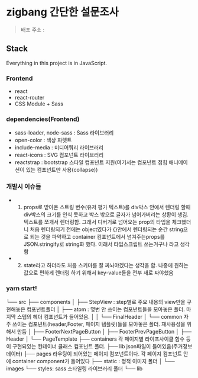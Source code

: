 # zigbang 간단한 설문조사

> 배포 주소 :

## Stack

Everything in this project is in JavaScript.

### Frontend

- react
- react-router
- CSS Module + Sass

### dependencies(Frontend)

- sass-loader, node-sass : Sass 라이브러리
- open-color : 색상 파렛트
- include-media : 미디어쿼리 라이브러리
- react-icons : SVG 컴포넌트 라이브러리
- reactstrap : bootstrap 스타일 컴포넌트 지원(여기서는 컴포넌트 접힘 애니메이션이 있는 컴포넌트만 사용(collapse))

### 개발시 이슈들
 - 1. props로 받아온 스트링 변수(유저 평가 텍스트)를 div박스 안에서 렌더링 할때 div박스의 크기를 인식 못하고 박스 밖으로 글자가 넘어가버리는 상황이 생김. 텍스트를 쪼개서 렌더링함. 그래서 디버거로 넘어오는 prop의 타입을 체크했더니 처음 렌더링되기 전에는 object였다가 {}안에서 렌더링되는 순간 string으로 되는 것을 파악하고 container 컴포넌트에서 넘겨주는props를 JSON.stringify로 string화 했다. 이래서 타입스크립트 쓰는거구나 라고 생각함

 - 2. state라고 하더라도 처음 스키마를 잘 짜놔야겠다는 생각을 함. 나중에 원하는 값으로 편하게 렌더링 하기 위해서 key-value들을 전부 새로 짜야했음


### yarn start!

└── src
    ├── components
    │   ├── StepView : step별로 주요 내용의 view만을 구현해놓은 컴포넌트폴더
    │   ├── atom : 몇번 안 쓰이는 컴포넌트들을 모아놓은 폴더. 마지막 스텝의 헤더 컴포넌트가 들어있음.
    │   │   └── FinalHeader
    │   └── common 자주 쓰이는 컴포넌트(header,Footer, 페이지 템플릿)들을 모아놓은 폴더. 재사용성을 위해서 만듬
    │       ├── FooterNextPageButton
    │       ├── FooterPrevPageButton
    │       ├── Header
    │       └── PageTemplate
    ├── containers 각 페이지별 라이프사이클 함수 등이 구현되있는 컨테이너 클래스 컴포넌트 폴더.
    ├── lib json파일이 들어있음(주거정보 데이터)
    ├── pages 라우팅이 되어있는 페이지 컴포넌트이다. 각 페이지 컴포넌트 안에 container component가 들어있다
    ├── static : 정적 이미지 폴더
    │   └── images
    └── styles: sass 스타일링 라이브러리 폴더
        └── lib